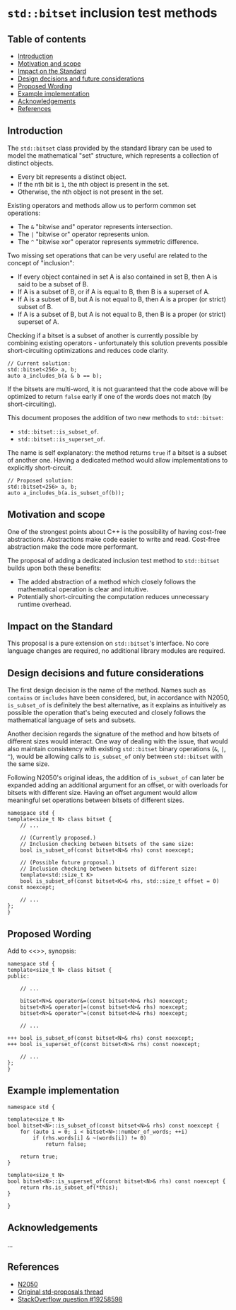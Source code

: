 # `std::bitset` inclusion test methods

## Table of contents

* [Introduction](#introduction)
* [Motivation and scope](#motivation-and-scope)
* [Impact on the Standard](#impact-on-the-standard)
* [Design decisions and future considerations](#design-decisions-and-future-considerations)
* [Proposed Wording](#proposed-wording)
* [Example implementation](#example-implementation)
* [Acknowledgements](#acknowledgments)
* [References](#references)



## Introduction

The `std::bitset` class provided by the standard library can be used to model the mathematical "set" structure, which represents a collection of distinct objects.

* Every bit represents a distinct object.
* If the nth bit is `1`, the nth object is present in the set.
* Otherwise, the nth object is not present in the set.

Existing operators and methods allow us to perform common set operations:
* The `&` "bitwise and" operator represents intersection.
* The `|` "bitwise or" operator represents union.
* The `^` "bitwise xor" operator represents symmetric difference.

Two missing set operations that can be very useful are related to the concept of "inclusion":
* If every object contained in set A is also contained in set B, then A is said to be a subset of B.
* If A is a subset of B, or if A is equal to B, then B is a superset of A.
* If A is a subset of B, but A is not equal to B, then A is a proper (or strict) subset of B.
* If A is a subset of B, but A is not equal to B, then B is a proper (or strict) superset of A.

Checking if a bitset is a subset of another is currently possible by combining existing operators - unfortunately this solution prevents possible short-circuiting optimizations and reduces code clarity.

```
// Current solution:
std::bitset<256> a, b;
auto a_includes_b(a & b == b);
```

If the bitsets are multi-word, it is not guaranteed that the code above will be optimized to return `false` early if one of the words does not match (by short-circuiting).

This document proposes the addition of two new methods to `std::bitset`:
* `std::bitset::is_subset_of`.
* `std::bitset::is_superset_of`.

The name is self explanatory: the method returns `true` if a bitset is a subset of another one.
Having a dedicated method would allow implementations to explicitly short-circuit.


```
// Proposed solution:
std::bitset<256> a, b;
auto a_includes_b(a.is_subset_of(b));
```


## Motivation and scope

One of the strongest points about C++ is the possibility of having cost-free abstractions.
Abstractions make code easier to write and read.
Cost-free abstraction make the code more performant.

The proposal of adding a dedicated inclusion test method to `std::bitset` builds upon both these benefits:
* The added abstraction of a method which closely follows the mathematical operation is clear and intuitive.
* Potentially short-circuiting the computation reduces unnecessary runtime overhead.


## Impact on the Standard

This proposal is a pure extension on `std::bitset`'s interface. No core language changes are required, no additional library modules are required.


## Design decisions and future considerations

The first design decision is the name of the method.
Names such as `contains` or `includes` have been considered, but, in accordance with N2050, `is_subset_of` is definitely the best alternative, as it explains as intuitively as possible the operation that's being executed and closely follows the mathematical language of sets and subsets.

Another decision regards the signature of the method and how bitsets of different sizes would interact.
One way of dealing with the issue, that would also maintain consistency with existing `std::bitset` binary operations (`&`, `|`, `^`), would be allowing calls to `is_subset_of` only between `std::bitset` with the same size.

Following N2050's original ideas, the addition of `is_subset_of` can later be expanded adding an additional argument for an offset, or with overloads for bitsets with different size.
Having an offset argument would allow meaningful set operations between bitsets of different sizes.

```
namespace std {
template<size_t N> class bitset {
    // ...

    // (Currently proposed.)
    // Inclusion checking between bitsets of the same size:
    bool is_subset_of(const bitset<N>& rhs) const noexcept;

    // (Possible future proposal.)
    // Inclusion checking between bitsets of different size:
    template<std::size_t K>
    bool is_subset_of(const bitset<K>& rhs, std::size_t offset = 0) const noexcept;

    // ...
};
}
```



## Proposed Wording

Add to <<<standard id here>>>, <bitset> synopsis:

```
namespace std {
template<size_t N> class bitset {
public:

    // ...

    bitset<N>& operator&=(const bitset<N>& rhs) noexcept;
    bitset<N>& operator|=(const bitset<N>& rhs) noexcept;
    bitset<N>& operator^=(const bitset<N>& rhs) noexcept;

    // ...

+++ bool is_subset_of(const bitset<N>& rhs) const noexcept;
+++ bool is_superset_of(const bitset<N>& rhs) const noexcept;

    // ...
};
}
```


## Example implementation

```
namespace std {

template<size_t N>
bool bitset<N>::is_subset_of(const bitset<N>& rhs) const noexcept {
    for (auto i = 0; i < bitset<N>::number_of_words; ++i)
        if (rhs.words[i] & ~(words[i]) != 0)
            return false;

    return true;
}

template<size_t N>
bool bitset<N>::is_superset_of(const bitset<N>& rhs) const noexcept {
    return rhs.is_subset_of(*this);
}

}
```


## Acknowledgements

...


## References

* [N2050](http://www.open-std.org/jtc1/sc22/wg21/docs/papers/2006/n2050.pdf)
* [Original std-proposals thread](https://groups.google.com/a/isocpp.org/forum/?fromgroups#!topic/std-proposals/go4tznGMyjs)
* [StackOverflow question #19258598](http://stackoverflow.com/questions/19258598/check-if-a-bitset-contains-all-values-of-another-bitset)
